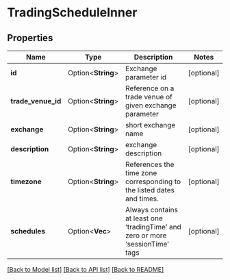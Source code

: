 # TradingScheduleInner

## Properties

Name | Type | Description | Notes
------------ | ------------- | ------------- | -------------
**id** | Option<**String**> | Exchange parameter id | [optional]
**trade_venue_id** | Option<**String**> | Reference on a trade venue of given exchange parameter | [optional]
**exchange** | Option<**String**> | short exchange name | [optional]
**description** | Option<**String**> | exchange description | [optional]
**timezone** | Option<**String**> | References the time zone corresponding to the listed dates and times. | [optional]
**schedules** | Option<**Vec<String>**> | Always contains at least one ‘tradingTime’ and zero or more ‘sessionTime’ tags | [optional]

[[Back to Model list]](../README.md#documentation-for-models) [[Back to API list]](../README.md#documentation-for-api-endpoints) [[Back to README]](../README.md)


